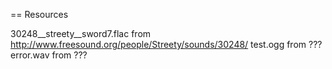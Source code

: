 == Resources

30248__streety__sword7.flac from http://www.freesound.org/people/Streety/sounds/30248/
test.ogg from ???
error.wav from ???

